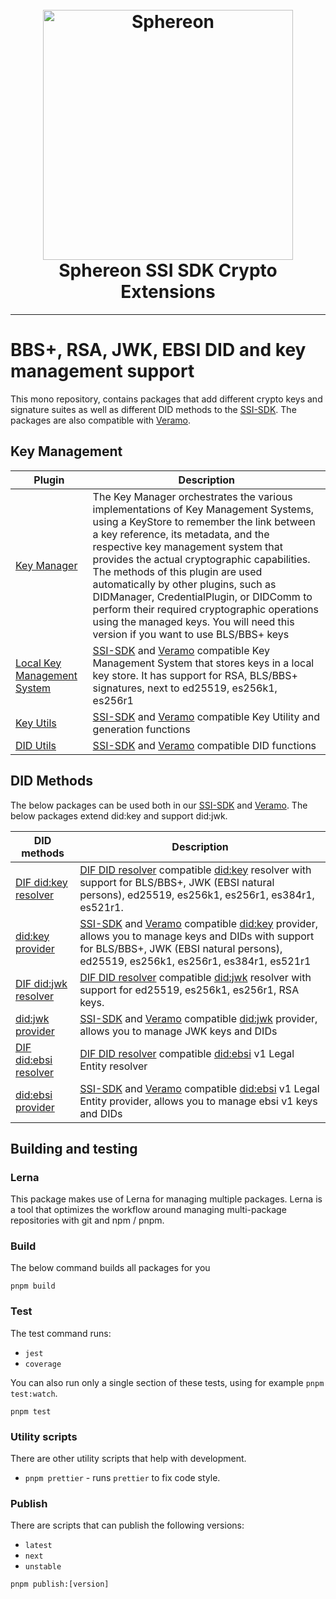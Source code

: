 <h1 align="center">
  <br>
  <a href="https://www.sphereon.com"><img src="https://sphereon.com/content/themes/sphereon/assets/img/logo.svg" alt="Sphereon" width="400"></a>
  <br>Sphereon SSI SDK Crypto Extensions 
  <br>
</h1>

---

# BBS+, RSA, JWK, EBSI DID and key management support

This mono repository, contains packages that add different crypto keys and signature suites as well as different DID
methods to the [SSI-SDK](https://github.com/Sphereon-Opensource/ssi-sdk). The packages are also compatible
with [Veramo](https://veramo.io).

## Key Management

| Plugin                                              | Description                                                                                                                                                                                                                                                                                                                                                                                                                                                                                                                |
|-----------------------------------------------------|----------------------------------------------------------------------------------------------------------------------------------------------------------------------------------------------------------------------------------------------------------------------------------------------------------------------------------------------------------------------------------------------------------------------------------------------------------------------------------------------------------------------------|
| [Key Manager](./packages/key-manager)               | The Key Manager orchestrates the various implementations of Key Management Systems, using a KeyStore to remember the link between a key reference, its metadata, and the respective key management system that provides the actual cryptographic capabilities. The methods of this plugin are used automatically by other plugins, such as DIDManager, CredentialPlugin, or DIDComm to perform their required cryptographic operations using the managed keys. You will need this version if you want to use BLS/BBS+ keys |
| [Local Key Management System](./packages/kms-local) | [SSI-SDK](https://github.com/Sphereon-Opensource/ssi-sdk) and [Veramo](https://veramo.io/) compatible Key Management System that stores keys in a local key store. It has support for RSA, BLS/BBS+ signatures, next to ed25519, es256k1, es256r1                                                                                                                                                                                                                                                                          |
| [Key Utils](./packages/key-utils)                   | [SSI-SDK](https://github.com/Sphereon-Opensource/ssi-sdk) and [Veramo](https://veramo.io/) compatible Key Utility and generation functions                                                                                                                                                                                                                                                                                                                                                                                 |
| [DID Utils](./packages/did-utils)                   | [SSI-SDK](https://github.com/Sphereon-Opensource/ssi-sdk) and [Veramo](https://veramo.io/) compatible DID functions                                                                                                                                                                                                                                                                                                                                                                                                        |

## DID Methods

The below packages can be used both in our [SSI-SDK](https://github.com/Sphereon-Opensource/ssi-sdk)
and [Veramo](https://veramo.io/). The below packages extend did:key and support did:jwk.

| DID methods                                           | Description                                                                                                                                                                                                                                                                                                |
|-------------------------------------------------------|------------------------------------------------------------------------------------------------------------------------------------------------------------------------------------------------------------------------------------------------------------------------------------------------------------|
| [DIF did:key resolver](./packages/did-resolver-key)   | [DIF DID resolver](https://github.com/decentralized-identity/did-resolver) compatible [did:key](https://w3c-ccg.github.io/did-method-key/) resolver with support for BLS/BBS+, JWK (EBSI natural persons), ed25519, es256k1, es256r1, es384r1, es521r1.                                                    |
| [did:key provider](./packages/did-provider-key)       | [SSI-SDK](https://github.com/Sphereon-Opensource/ssi-sdk) and [Veramo](https://veramo.io/) compatible [did:key](https://w3c-ccg.github.io/did-method-key/) provider, allows you to manage keys and DIDs with support for BLS/BBS+, JWK (EBSI natural persons), ed25519, es256k1, es256r1, es384r1, es521r1 |
| [DIF did:jwk resolver](./packages/did-resolver-key)   | [DIF DID resolver](https://github.com/decentralized-identity/did-resolver) compatible [did:jwk](https://github.com/quartzjer/did-jwk/blob/main/spec.md) resolver with support for ed25519, es256k1, es256r1, RSA keys.                                                                                     |
| [did:jwk provider](./packages/did-provider-jwk)       | [SSI-SDK](https://github.com/Sphereon-Opensource/ssi-sdk) and [Veramo](https://veramo.io/) compatible [did:jwk](https://w3c-ccg.github.io/did-method-key/) provider, allows you to manage JWK keys and DIDs                                                                                                |
| [DIF did:ebsi resolver](./packages/did-resolver-ebsi) | [DIF DID resolver](https://github.com/decentralized-identity/did-resolver) compatible [did:ebsi](https://ec.europa.eu/digital-building-blocks/wikis/display/EBSIDOC/EBSI+DID+Method) v1 Legal Entity resolver                                                                                              |
| [did:ebsi provider](./packages/did-provider-ebsi)     | [SSI-SDK](https://github.com/Sphereon-Opensource/ssi-sdk) and [Veramo](https://veramo.io/) compatible [did:ebsi](https://ec.europa.eu/digital-building-blocks/wikis/display/EBSIDOC/EBSI+DID+Method) v1 Legal Entity provider, allows you to manage ebsi v1 keys and DIDs                                  |

## Building and testing

### Lerna

This package makes use of Lerna for managing multiple packages. Lerna is a tool that optimizes the workflow around
managing multi-package repositories with git and npm / pnpm.

### Build

The below command builds all packages for you

```shell
pnpm build
```

### Test

The test command runs:

* `jest`
* `coverage`

You can also run only a single section of these tests, using for example `pnpm test:watch`.

```shell
pnpm test
```

### Utility scripts

There are other utility scripts that help with development.

* `pnpm prettier` - runs `prettier` to fix code style.

### Publish

There are scripts that can publish the following versions:

* `latest`
* `next`
* `unstable`

```shell
pnpm publish:[version]
```

